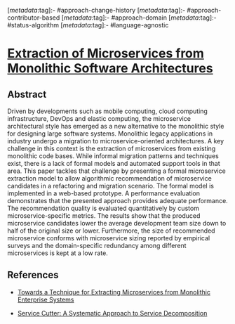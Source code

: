 <!-- deno-fmt-ignore-start -->

[_metadata_:tag]:- #approach-change-history
[_metadata_:tag]:- #approach-contributor-based
[_metadata_:tag]:- #approach-domain
[_metadata_:tag]:- #status-algorithm
[_metadata_:tag]:- #language-agnostic 

<!-- deno-fmt-ignore-end -->

# [Extraction of Microservices from Monolithic Software Architectures](https://doi.org/10.1109/ICWS.2017.61)

## Abstract

Driven by developments such as mobile computing, cloud computing infrastructure,
DevOps and elastic computing, the microservice architectural style has emerged
as a new alternative to the monolithic style for designing large software
systems. Monolithic legacy applications in industry undergo a migration to
microservice-oriented architectures. A key challenge in this context is the
extraction of microservices from existing monolithic code bases. While informal
migration patterns and techniques exist, there is a lack of formal models and
automated support tools in that area. This paper tackles that challenge by
presenting a formal microservice extraction model to allow algorithmic
recommendation of microservice candidates in a refactoring and migration
scenario. The formal model is implemented in a web-based prototype. A
performance evaluation demonstrates that the presented approach provides
adequate performance. The recommendation quality is evaluated quantitatively by
custom microservice-specific metrics. The results show that the produced
microservice candidates lower the average development team size down to half of
the original size or lower. Furthermore, the size of recommended microservice
conforms with microservice sizing reported by empirical surveys and the
domain-specific redundancy among different microservices is kept at a low rate.

## References

- [Towards a Technique for Extracting Microservices from Monolithic Enterprise Systems](./towards-a-technique-for-extracting-microservices-from-monolithic-enterprise-systems.md)

- [Service Cutter: A Systematic Approach to Service Decomposition](./service-cutter-a-systematic-approach-to-service-decomposition.md)
